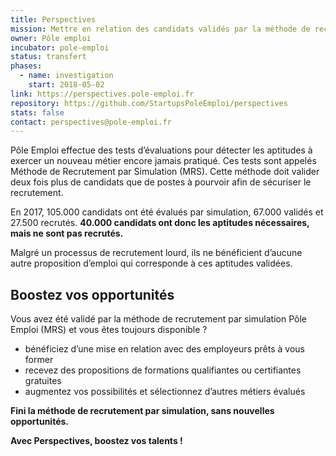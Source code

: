 ```yaml
---
title: Perspectives
mission: Mettre en relation des candidats validés par la méthode de recrutement par simulation, avec des employeurs et des formations à la recherche de leurs aptitudes
owner: Pôle emploi
incubator: pole-emploi
status: transfert
phases:
  - name: investigation
    start: 2018-05-02
link: https://perspectives.pole-emploi.fr
repository: https://github.com/StartupsPoleEmploi/perspectives
stats: false
contact: perspectives@pole-emploi.fr
---
```


Pôle Emploi effectue des tests d’évaluations pour détecter les aptitudes à exercer un nouveau métier encore jamais pratiqué.
Ces tests sont appelés Méthode de Recrutement par Simulation (MRS). Cette méthode doit valider deux fois plus de candidats que de postes à pourvoir afin de sécuriser le recrutement.

En 2017, 105.000 candidats ont été évalués par simulation, 67.000 validés et 27.500 recrutés. **40.000 candidats ont donc les aptitudes nécessaires, mais ne sont pas recrutés.**

Malgré un processus de recrutement lourd, ils ne bénéficient d’aucune autre proposition d’emploi qui corresponde à ces aptitudes validées.

## Boostez vos opportunités ##
Vous avez été validé par la méthode de recrutement par simulation Pôle Emploi (MRS) et vous êtes toujours disponible ?
- bénéficiez d’une mise en relation avec des employeurs prêts à vous former
- recevez des propositions de formations qualifiantes ou certifiantes gratuites
- augmentez vos possibilités et sélectionnez d’autres métiers évalués


**Fini la méthode de recrutement par simulation, sans nouvelles opportunités.**

**Avec Perspectives, boostez vos talents !**
